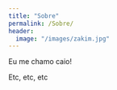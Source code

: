 ```yaml
---
title: "Sobre"
permalink: /Sobre/
header:
  image: "/images/zakim.jpg"
---
```


Eu me chamo caio!

Etc, etc, etc

